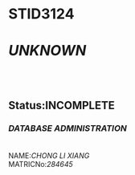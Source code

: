 # STID3124

# ***UNKNOWN***
<br /><br />
Status:**INCOMPLETE**
--------------------------------------------------------------------
### *DATABASE ADMINISTRATION*<br /><br />
NAME:_CHONG LI XIANG_<br />
MATRICNo:_284645_<br /><br />
